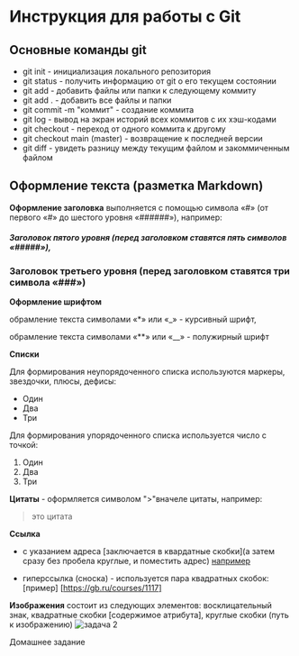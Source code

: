 # Инструкция для работы с Git

## Основные команды git
* git init - инициализация локального репозитория
* git status - получить информацию от git о его текущем состоянии
* git add - добавить файлы или папки к следующему коммиту
* git add . - добавить все файлы и папки
* git commit -m "коммит" - создание коммита
* git log - вывод на экран историй всех коммитов с их хэш-кодами
* git checkout - переход от одного коммита к другому
* git checkout main (master) - возвращение к последней версии
* git diff - увидеть разницу между текущим файлом и закоммиченным файлом 

## Оформление текста (разметка Markdown) 
**Оформление заголовка** выполняется с помощью символа «#» (от первого «#» до шестого уровня «######»), например:

##### Заголовок пятого уровня (перед заголовком ставятся пять символов «#####»),
### Заголовок третьего уровня (перед заголовком ставятся три символа «###»)

**Оформление шрифтом**

обрамление текста символами «*» или «_» - курсивный шрифт,

обрамление текста символами «**» или «__» - полужирный шрифт

**Списки**

Для формирования неупорядоченного списка используются маркеры, звездочки, плюсы, дефисы:
* Один
* Два
* Три

Для формирования упорядоченного списка используется число с точкой:
1. Один
2. Два
3. Три

**Цитаты** - оформляется символом ">"вначеле цитаты, например:
> это цитата

**Ссылка**

* с указанием адреса [заключается в квардатные скобки](а затем сразу без пробела круглые, и поместить адрес) [например](https://gb.ru/courses/1117)

* гиперссылка (сноска) - используется пара квадратных скобок: [пример] [https://gb.ru/courses/1117]

**Изображения**
состоит из следующих элементов: восклицательный знак, квадратные скобки [содержимое атрибута], круглые скобки (путь к изображению) 
![задача 2](C:\Users\ThinkPad\Desktop\Учеба\Задача2)

Домашнее задание
